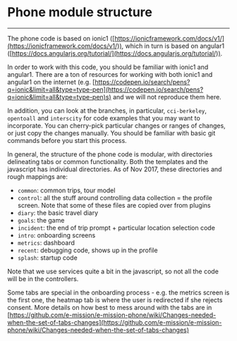 # Phone module structure
---

The phone code is based on ionic1 ([https://ionicframework.com/docs/v1/](https://ionicframework.com/docs/v1/)), which in turn is based on angular1 ([https://docs.angularjs.org/tutorial/](https://docs.angularjs.org/tutorial/)).

In order to work with this code, you should be familiar with ionic1 and angular1. There are a ton of resources for working with both ionic1 and angular1 on the internet (e.g. [https://codepen.io/search/pens?q=ionic&limit=all&type=type-pen](https://codepen.io/search/pens?q=ionic&limit=all&type=type-pen)s) and we will not reproduce them here.

In addition, you can look at the branches, in particular, `cci-berkeley`, `opentoall` and `interscity` for code examples that you may want to incorporate. You can cherry-pick particular changes or ranges of changes, or just copy the changes manually. You should be familiar with basic git commands before you start this process.

In general, the structure of the phone code is modular, with directories delineating tabs or common functionality.
Both the templates and the javascript has individual directories. As of Nov 2017, these directories and rough mappings are:

- `common`: common trips, tour model 
- `control`: all the stuff around controlling data collection = the profile screen. Note that some of these files are copied over from plugins
- `diary`: the basic travel diary
- `goals`: the game
- `incident`: the end of trip prompt + particular location selection code
- `intro`: onboarding screens
- `metrics`: dashboard
- `recent`: debugging code, shows up in the profile
- `splash`: startup code

Note that we use services quite a bit in the javascript, so not all the code will be in the controllers.

Some tabs are special in the onboarding process - e.g. the metrics screen is the first one, the heatmap tab is where the user is redirected if she rejects consent. More details on how best to mess around with the tabs are in [https://github.com/e-mission/e-mission-phone/wiki/Changes-needed-when-the-set-of-tabs-changes](https://github.com/e-mission/e-mission-phone/wiki/Changes-needed-when-the-set-of-tabs-changes)


